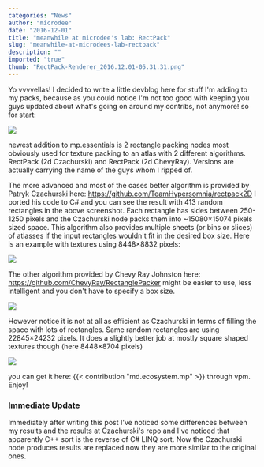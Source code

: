 ```yaml
---
categories: "News"
author: "microdee"
date: "2016-12-01"
title: "meanwhile at microdee's lab: RectPack"
slug: "meanwhile-at-microdees-lab-rectpack"
description: ""
imported: "true"
thumb: "RectPack-Renderer_2016.12.01-05.31.31.png"
---
```



Yo vvvvellas!
I decided to write a little devblog here for stuff I'm adding to my packs, because as you could notice I'm not too good with keeping you guys updated about what's going on around my contribs, not anymore! so for start:

![](RectPack-Renderer_2016.12.01-05.31.31.png)

newest addition to mp.essentials is 2 rectangle packing nodes most obviously used for texture packing to an atlas with 2 different algorithms. RectPack (2d Czachurski) and RectPack (2d ChevyRay). Versions are actually carrying the name of the guys whom I ripped of.

The more advanced and most of the cases better algorithm is provided by Patryk Czachurski here: https://github.com/TeamHypersomnia/rectpack2D I ported his code to C# and you can see the result with 413 random rectangles in the above screenshot. Each rectangle has sides between 250-1250 pixels and the Czachurski node packs them into ~15080×15074 pixels sized space. This algorithm also provides multiple sheets (or bins or slices) of atlasses if the input rectangles wouldn't fit in the desired box size. Here is an example with textures using 8448×8832 pixels:

![](RectPack-Renderer_2016.12.01-05.31.08.png) 

The other algorithm provided by Chevy Ray Johnston here: https://github.com/ChevyRay/RectanglePacker might be easier to use, less intelligent and you don't have to specify a box size.

![](RectPack-Renderer_2016.12.01-04.16.51.png) 

However notice it is not at all as efficient as Czachurski in terms of filling the space with lots of rectangles. Same random rectangles are using 22845×24232 pixels. It does a slightly better job at mostly square shaped textures though (here 8448×8704 pixels)

![](RectPack-Renderer_2016.12.01-04.17.10.png) 

you can get it here: {{< contribution "md.ecosystem.mp" >}} through vpm. Enjoy!

###  Immediate Update
Immediately after writing this post I've noticed some differences between my results and the results at Czachurski's repo and I've noticed that apparently C++ sort is the reverse of C# LINQ sort. Now the Czachurski node produces results are replaced now they are more similar to the original ones.
